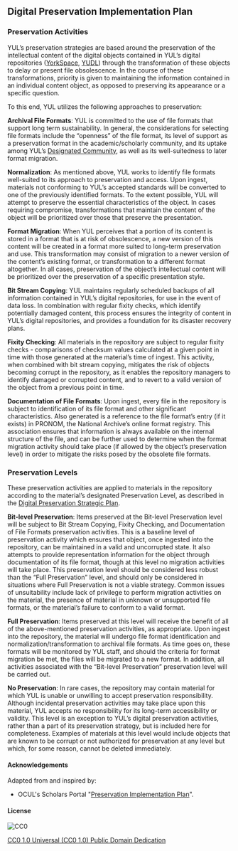 ## Digital Preservation Implementation Plan

### Preservation Activities

YUL’s preservation strategies are based around the preservation of the intellectual content of the digital objects contained in YUL’s digital repositories ([YorkSpace](http://yorkspace.library.yorku.ca), [YUDL](http://digital.library.yorku.ca)) through the transformation of these objects to delay or present file obsolescence. In the course of these transformations, priority is given to maintaining the information contained in an individual content object, as opposed to preserving its appearance or a specific question.

To this end, YUL utilizes the following approaches to preservation:

**Archival File Formats**: YUL is committed to the use of file formats that support long term sustainability. In general, the considerations for selecting file formats include the “openness” of the file format, its level of support as a preservation format in the academic/scholarly community, and its uptake among YUL’s [Designated Community](http://digital.library.yorku.ca/content/digital-preservation-designated-community-definition), as well as its well-suitedness to later format migration.

**Normalization**: As mentioned above, YUL works to identify file formats well-suited to its approach to preservation and access. Upon ingest, materials not conforming to YUL’s accepted standards will be converted to one of the previously identified formats. To the extent possible, YUL will attempt to preserve the essential characteristics of the object. In cases requiring compromise, transformations that maintain the content of the object will be prioritized over those that preserve the presentation.

**Format Migration**: When YUL perceives that a portion of its content is stored in a format that is at risk of obsolescence, a new version of this content will be created in a format more suited to long-term preservation and use. This transformation may consist of migration to a newer version of the content’s existing format, or transformation to a different format altogether. In all cases, preservation of the object’s intellectual content will be prioritized over the preservation of a specific presentation style.

**Bit Stream Copying**: YUL maintains regularly scheduled backups of all information contained in YUL’s digital repositories, for use in the event of data loss. In combination with regular fixity checks, which identify potentially damaged content, this process ensures the integrity of content in YUL’s digital repositories, and provides a foundation for its disaster recovery plans.

**Fixity Checking**: All materials in the repository are subject to regular fixity checks - comparisons of checksum values calculated at a given point in time with those generated at the material’s time of ingest. This activity, when combined with bit stream copying, mitigates the risk of objects becoming corrupt in the repository, as it enables the repository managers to identify damaged or corrupted content, and to revert to a valid version of the object from a previous point in time.

**Documentation of File Formats**: Upon ingest, every file in the repository is subject to identification of its file format and other significant characteristics. Also generated is a reference to the file format’s entry (if it exists) in PRONOM, the National Archive’s online format registry. This association ensures that information is always available on the internal structure of the file, and can be further used to determine when the format migration activity should take place (if allowed by the object’s preservation level) in order to mitigate the risks posed by the obsolete file formats.

### Preservation Levels

These preservation activities are applied to materials in the repository according to the material’s designated Preservation Level, as described in the [Digital Preservation Strategic Plan](http://digital.library.yorku.ca/content/digital-preservation-strategic-plan).

**Bit-level Preservation**: Items preserved at the Bit-level Preservation level will be subject to Bit Stream Copying, Fixity Checking, and Documentation of File Formats preservation activities. This is a baseline level of preservation activity which ensures that object, once ingested into the repository, can be maintained in a valid and uncorrupted state. It also attempts to provide representation information for the object through documentation of its file format, though at this level no migration activities will take place. This preservation level should be considered less robust than the “Full Preservation” level, and should only be considered in situations where Full Preservation is not a viable strategy. Common issues of unsuitability include lack of privilege to perform migration activities on the material, the presence of material in unknown or unsupported file formats, or the material’s failure to conform to a valid format.

**Full Preservation**: Items preserved at this level will receive the benefit of all of the above-mentioned preservation activities, as appropriate. Upon ingest into the repository, the material will undergo file format identification and normalization/transformation to archival file formats. As time goes on, these formats will be monitored by YUL staff, and should the criteria for format migration be met, the files will be migrated to a new format. In addition, all activities associated with the “Bit-level Preservation” preservation level will be carried out.

**No Preservation**: In rare cases, the repository may contain material for which YUL is unable or unwilling to accept preservation responsibility. Although incidental preservation activities may take place upon this material, YUL accepts no responsibility for its long-term accessibility or validity. This level is an exception to YUL’s digital preservation activities, rather than a part of its preservation strategy, but is included here for completeness. Examples of materials at this level would include objects that are known to be corrupt or not authorized for preservation at any level but which, for some reason, cannot be deleted immediately.

#### Acknowledgements

Adapted from and inspired by:

* OCUL's Scholars Portal "[Preservation Implementation Plan](https://spotdocs.scholarsportal.info/display/OAIS/Preservation+Implementation+Plan)".

#### License

![CC0](https://i.creativecommons.org/p/zero/1.0/88x31.png "CC0")

[CC0 1.0 Universal (CC0 1.0) Public Domain Dedication](http://creativecommons.org/publicdomain/zero/1.0/)
